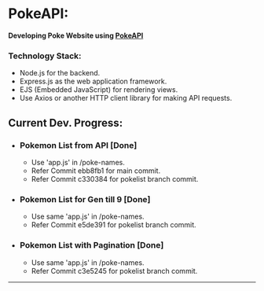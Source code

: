 # PokeAPI:

**Developing Poke Website using [PokeAPI](https://pokeapi.co/api/v2/pokemon)**  

### Technology Stack:
- Node.js for the backend.
- Express.js as the web application framework.
- EJS (Embedded JavaScript) for rendering views.
- Use Axios or another HTTP client library for making API requests.

## Current Dev. Progress:

- ### Pokemon List from API [Done]
    - Use 'app.js' in /poke-names.
    - Refer Commit ebb8fb1 for main commit.
    - Refer Commit c330384 for pokelist branch commit.  

- ### Pokemon List for Gen till 9 [Done]  
    - Use same 'app.js' in /poke-names.
    - Refer Commit e5de391 for pokelist branch commit.

- ### Pokemon List with Pagination [Done]  
    - Use same 'app.js' in /poke-names.
    - Refer Commit c3e5245 for pokelist branch commit.

---
